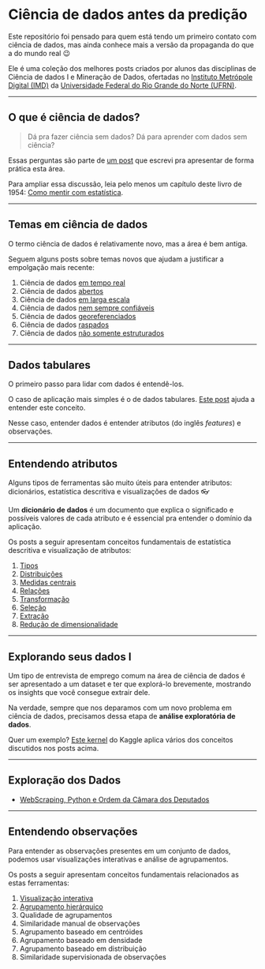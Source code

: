 ﻿# Ciência de dados antes da predição

Este repositório foi pensado para quem está tendo um primeiro contato com ciência de dados, mas ainda conhece mais a versão da propaganda do que a do mundo real 😉

Ele é uma coleção dos melhores posts criados por alunos das disciplinas de Ciência de dados I e Mineração de Dados, ofertadas no [Instituto Metrópole Digital (IMD)](https://imd.ufrn.br) da [Universidade Federal do Rio Grande do Norte (UFRN)](https://ufrn.br).

---

## O que é ciência de dados?

> Dá pra fazer ciência sem dados? Dá para aprender com dados sem ciência?

Essas perguntas são parte de [um post](https://medium.com/@leobezerra_90682/the-first-day-at-ds101-b905a14da73) que escrevi pra apresentar de forma prática esta área.

Para ampliar essa discussão, leia pelo menos um capítulo deste livro de 1954: [Como mentir com estatística](https://www.intrinseca.com.br/livro/624/).

---

## Temas em ciência de dados

O termo ciência de dados é relativamente novo, mas a área é bem antiga.

Seguem alguns posts sobre temas novos que ajudam a justificar a empolgação mais recente: 

1. Ciência de dados [em tempo real](https://medium.com/@danilommgalvao/ciência-de-dados-em-tempo-real-1430da6c969e)
1. Ciência de dados [abertos](https://medium.com/@pedroarthurmf/uma-introdução-ao-conceito-de-dados-abertos-9ebfc176e24)
1. Ciência de dados [em larga escala](https://medium.com/@joomendes/ciência-de-dados-em-larga-escala-19cec9f02b9d)
1. Ciência de dados [nem sempre confiáveis](https://medium.com/dados-nem-sempre-confiáveis-são-confiáveis/ciência-de-dados-nem-sempre-confiáveis-1ab682214957?sk=50db9f743238b6e996055613924e6dc0)
1. Ciência de dados [georeferenciados](https://medium.com/@kaioh95/projeto-sobre-ciência-de-dados-georreferenciados-5bd0d98d5456)
1. Ciência de dados [raspados](https://medium.com/@nicolas.limaverde/web-scraping-101-5a81d746b469) 
1. Ciência de dados [não somente estruturados](https://medium.com/@magusklutus/projeto-sobre-ciência-de-dados-não-estruturados-414696970b21)

---

## Dados tabulares

O primeiro passo para lidar com dados é entendê-los.

O caso de aplicação mais simples é o de dados tabulares. [Este post](https://medium.com/@leobezerra_90682/tabs-commas-and-dataframes-187adf928654) ajuda a entender este conceito.

Nesse caso, entender dados é entender atributos (do inglês *features*) e observações. 

---

## Entendendo atributos

Alguns tipos de ferramentas são muito úteis para entender atributos: dicionários, estatística descritiva e visualizações de dados 👓

Um **dicionário de dados** é um documento que explica o significado e possíveis valores de cada atributo e é essencial pra entender o domínio da aplicação.

Os posts a seguir apresentam conceitos fundamentais de estatística descritiva e visualização de atributos: 

1. [Tipos](https://medium.com/@will.lucen4/tipos-de-atributos-e-dados-7d89f47b4c8d)
1. [Distribuições](https://medium.com/@magusklutus/tipos-de-distribuições-e-representações-d98cee78beed)
1. [Medidas centrais](https://medium.com/@bulcao1998/medidas-centrais-e-boxplot-2a5330d0b331)
1. [Relações](https://medium.com/relações-entre-dados/relações-entre-dados-bc8329f02cea)
1. [Transformação](https://medium.com/@nicolas.limaverde/transformação-de-dados-c19901c98f75)
1. [Seleção](https://medium.com/@airtonneto/seleção-de-atributos-para-data-science-e-machine-learning-2842c63fc59f)
1. [Extração](https://medium.com/@gilneyjnr/extração-de-características-ciência-de-dados-dd041bcff72b)
1. [Redução de dimensionalidade](https://medium.com/@lucasgmpaiva1/redução-de-dimensionalidade-6b98b360ff6a)

--- 

## Explorando seus dados I

Um tipo de entrevista de emprego comum na área de ciência de dados é ser apresentado a um dataset e ter que explorá-lo brevemente, mostrando os insights que você consegue extrair dele.

Na verdade, sempre que nos deparamos com um novo problema em ciência de dados, precisamos dessa etapa de **análise exploratória de dados**.

Quer um exemplo? [Este kernel](https://www.kaggle.com/serigne/stacked-regressions-top-4-on-leaderboard) do Kaggle aplica vários dos conceitos discutidos nos posts acima.

---

## Exploração dos Dados

- [WebScraping, Python e Ordem da Câmara dos Deputados](https://medium.com/@_gabiCavalcante/webscraping-python-e-ordem-da-c%C3%A2mara-dos-deputados-f6b46a088228)
---

## Entendendo observações

Para entender as observações presentes em um conjunto de dados, podemos usar visualizações interativas e análise de agrupamentos. 

Os posts a seguir apresentam conceitos fundamentais relacionados as estas ferramentas:

1. [Visualização interativa](https://medium.com/@moises.catonio/uma-breve-introdu%C3%A7%C3%A3o-%C3%A0-visualiza%C3%A7%C3%A3o-de-dados-interativa-dd516fe1f478)
1. [Agrupamento hierárquico](https://medium.com/@will.lucena/agrupamento-hier%C3%A1rquico-329e30a9f32d)
1. Qualidade de agrupamentos
1. Similaridade manual de observações
1. Agrupamento baseado em centróides
1. Agrupamento baseado em densidade
1. Agrupamento baseado em distribuição
1. Similaridade supervisionada de observações
